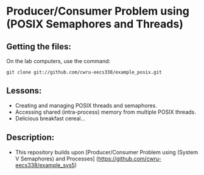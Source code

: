 Producer/Consumer Problem using (POSIX Semaphores and Threads)
==============================================================

Getting the files:
------------------
On the lab computers, use the command:

    git clone git://github.com/cwru-eecs338/example_posix.git

Lessons:
--------
* Creating and managing POSIX threads and semaphores.
* Accessing shared (intra-process) memory from multiple POSIX threads.
* Delicious breakfast cereal...

Description:
------------
* This repository builds upon [Producer/Consumer Problem using (System V Semaphores) and Processes] (https://github.com/cwru-eecs338/example_sys5)
